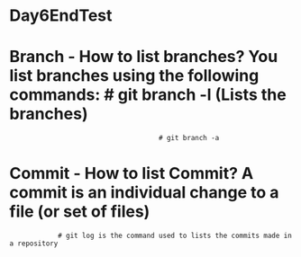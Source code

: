 # Day6EndTest
# Branch - How to list branches? You list branches using the following commands: # git branch -l (Lists the branches)
										 # git branch -a
# Commit - How to list Commit?  A commit is an individual change to a file (or set of files)
				# git log is the command used to lists the commits made in a repository 